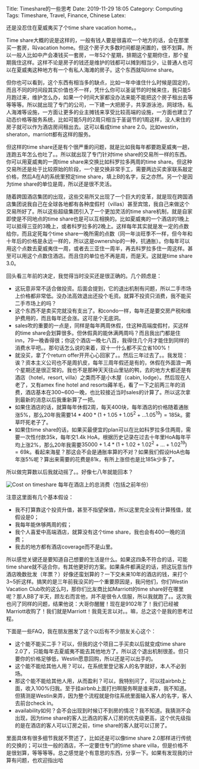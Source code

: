 Title: Timeshare的一些思考
Date: 2019-11-29 18:05
Category: Computing
Tags: Timeshare, Travel, Finance, Chinese
Latex:

还是没忍住在夏威夷买了个time share vacation home。。

Time share大概的说是这样的，一般有钱人要是很喜欢一个地方的话，会在那里买一套房，叫vacation home。但这个房子大多数时间都是闲置的，很不划算。所以一般人比如中产会凑钱买一套房，一年52个星期，排期这个星期你住，那个星期我住这样。这样不论是房子的钱还是维护的钱都可以摊到相当少，让普通人也可以在夏威夷这种地方有一个有私人海滩的房子。这个东西就叫time share。

但你也可以看到，这个东西有相当多的缺点，比如一年中谁住什么时候是固定的，而且不同的时间段其实价值也不一样，凭什么你可以圣诞节的时候来住，我只能5月跑过来，维护怎么办，如果一个时间大家都没办法来能不能把这个房子租出去等等等等。所以就出现了专门的公司，一下建一大把房子，共享游泳池，网球场，私人海滩等设施，一方面让更多的业主摊钱来享受比较高端的设施，一方面也建立了动态价格等服务系统，比如可能5月的2周只相当于圣诞节的1周这样，没人来住的房子就可以作为酒店房间租出去。这可以看成time share 2.0。比如westin，sheraton，marriott都有这样的服务。

但这样的time share还是有个很严重的问题，就是比如我每年都要跑夏威夷一趟，连跑五年怎么也吐了。。所以就出现了专门针对time share的交易所一样的东西。你可以用夏威夷的一周time share来交换比如科罗拉多两周的time share。但这种交易所还是处于比较原始的阶段，一个是交换非常手工，需要两边买卖家联系敲定价格，然后A在A的系统里预定time share，填上B的名字，反之亦然。另一个是因为time share的单位是周，所以还是很不灵活。

随着跨国酒店集团的出现，这些交易所又出现了一个巨大的变革，就是现在跨国酒店集团说我自己在全球各地都有各种度假村（villas）甚至宾馆，我自己来做这个交易所好了。所以这些超级集团引入了一个更加灵活的time share机制，就是自家即使是不同地点的time share也是可以互相换的。比如夏威夷的一个酒店的1晚上可以抵得三亚的3晚上，或者科罗拉多的2晚上。这样每年其实就是发一定的点数给你，而且定死每个time share一晚所需的点数（同一年淡旺季不一样，但今年和十年后的价格是永远一样的，所以这是ownership的一种，抗通胀）。你每年可以用这个点数去夏威夷住一周，或者去三亚住一周半，再去科罗拉多住一周这样。甚至可以用这个点数住酒店。而且住的单位也不再是周，而是天。这就是time share 3.0。

回头看三年前的决定，我觉得当时没买还是很正确的。几个顾虑是：

* 这玩意非常不适合做投资。后面会提到，它的退出机制有问题，所以二手市场上价格都非常低。没办法高效退出还投个毛资。就算不投资只消费，我不能买二手市场上的吗？
* 这个东西不是卖买完就没有支出了。和condo一样，每年还是要交房产税和维护费用的，而且每年还会涨。这可是个无底洞。
* sales吹的重要的一点是，同样是每年两周休假，住这种高端度假村，买这样的time share会划算很多。但休假真的能休满两周吗？而且我出门都是住inn，79一晚香得很；你这个酒店一晚七八百，我得住几个月才能住到同样的消费水平吧。。那句话怎么说的来着，双十一什么都不买立省100%！
* 就没买，拿了个return offer开开心心回家了。。然后三年过去了。。我发现：诶？资本主义公司也不是周扒皮，每年三周年假还是有的，休假在外面浪一两个星期还是很正常的。我也不是那种天天往山里钻的鸭，去的地方大都还是有酒店（hotel，resort, villa）之类而不是小木屋（cabin, lodge）。然后现在人老了，又有amex fine hotel and resorts薅羊毛，看了一下之前两三年的消费，酒店基本在300~600一晚，也比较接近当时sales的计算了。所以这次拿到最新的消息以后我重新算了一把。
* 如果住酒店的话，就算每年休假2周，每天400块，每年酒店的价格随着通胀涨5%，那么20年我需要$14*400*(1+1.05+1.05^2+...1.05^{19})=185k$。雾草吓死老子了。
* 如果住time share的话，如果买最便宜的plan可以在比如科罗拉多住两周，需要一次性付款35k，每年交1.4k HoA，根据历史记录在过去十年里HoA每年平均上涨2%，那么20年我需要$35000+1.4*(1+1.02+1.02^2+...+1.02^{19})=69k$。看起来海星？那这会不会是通胀率算的不对？如果我们假设HoA也每年涨5%呢？算出来需要的花费是81k，有所上涨但也是比185k少多了。

所以做完算数以后我就动摇了。。好像七八年就能回本？

![Cost on timeshare](/images/TimeshareCost.png)
每年在酒店上的总消费（包括之前年份）

注意这里面有几个基本假设：

* 我不打算靠这个投资升值，甚至不指望保值，所以这里完全没有计算残值，就假设是0；
* 我每年能休够两周的假；
* 我个人喜爱中高端酒店，就算没有这个time share，我也会有400一晚的消费；
* 我去的地方都有酒店coverage而不是山里。

所以感觉关键还是要知道自己想要的生活是什么。如果这四条不符合的话，可能time share就不适合你，有其他更好的方案。如果条件都满足的话，把这玩意当作酒店晚数批发（年票？）好像还蛮划算的？一下交未来10年的酒店的钱，来打个3~5折这样。搞笑的是三年前我没买的一个重要原因是，我问他们，你们Westin Vacation Club吹的这么叼，那你们比友商比如Marriott的time share好在哪里呢？那人BB了半天，顾左右而言他，并不是很令人信服，所以我就跑了。。这次我也问了同样的问题，结果他说：大哥你醒醒！现在是9102年了！我们已经被Marriott收购了！我们就是Marriott！我竟无言以对。。嘛，总之这个是我的思考过程。

下面是一些FAQ，我在朋友圈发了这个以后有不少朋友关心这个：

* 这个能不能买二手？可以，但我的这个项目二手买卖以后就变成time share 2.0了，只能每年去夏威夷不能去其他地方了。所以这个退出机制很差。但只要你的价格足够低，Westin愿意回购，所以还是可以出手的。
* 这个能不能给其他人用？可以，在系统里登记客人的名字就好，本人不必到场。
* 那这个能不能给其他人用，从而盈利？可以，我特别问了，可以挂airbnb上面，收入100%归我。至于挂airbnb上面打扫啊服务啊是谁来弄，我不知道。但猜测是Westin来弄，因为整个流程就是你往系统里面输入客人的名字，客人去前台check in。
* availability如何？会不会出现到时候订不到房的情况？我不知道。我猜测不会出现，因为time share的客人比酒店的客人订房的优先级更高，这个优先级指的是在酒店的客人可以订房之前，time share的客人就可以订房了。

里面具体有很多细节我就不赘述了，比如还是可以像time share 2.0那样进行传统的交换的；可以住一般的酒店，不一定要住专门的time share villa，但是价格不是很划算，等等等等。总之感觉是个有意思的东西，分享一下。如果有发现我的计算有问题，也欢迎指出哈